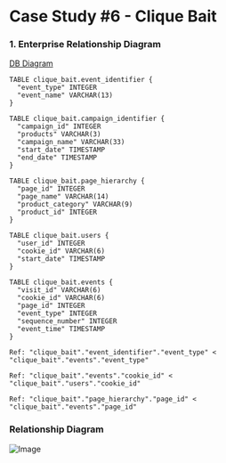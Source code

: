# Case Study #6 - Clique Bait

### 1. Enterprise Relationship Diagram
[DB Diagram](https://dbdiagram.io/d)

````
TABLE clique_bait.event_identifier {
  "event_type" INTEGER
  "event_name" VARCHAR(13)
}

TABLE clique_bait.campaign_identifier {
  "campaign_id" INTEGER
  "products" VARCHAR(3)
  "campaign_name" VARCHAR(33)
  "start_date" TIMESTAMP
  "end_date" TIMESTAMP
}

TABLE clique_bait.page_hierarchy {
  "page_id" INTEGER
  "page_name" VARCHAR(14)
  "product_category" VARCHAR(9)
  "product_id" INTEGER
}

TABLE clique_bait.users {
  "user_id" INTEGER
  "cookie_id" VARCHAR(6)
  "start_date" TIMESTAMP
}

TABLE clique_bait.events {
  "visit_id" VARCHAR(6)
  "cookie_id" VARCHAR(6)
  "page_id" INTEGER
  "event_type" INTEGER
  "sequence_number" INTEGER
  "event_time" TIMESTAMP
}

Ref: "clique_bait"."event_identifier"."event_type" < "clique_bait"."events"."event_type"

Ref: "clique_bait"."events"."cookie_id" < "clique_bait"."users"."cookie_id"

Ref: "clique_bait"."page_hierarchy"."page_id" < "clique_bait"."events"."page_id"
````

### Relationship Diagram
<img src="https://github.com/Praneetbond/8Week_SQL_Challenge/assets/126821894/7a751bef-8372-43e4-adaa-ea0e8db718a1" alt="Image">
